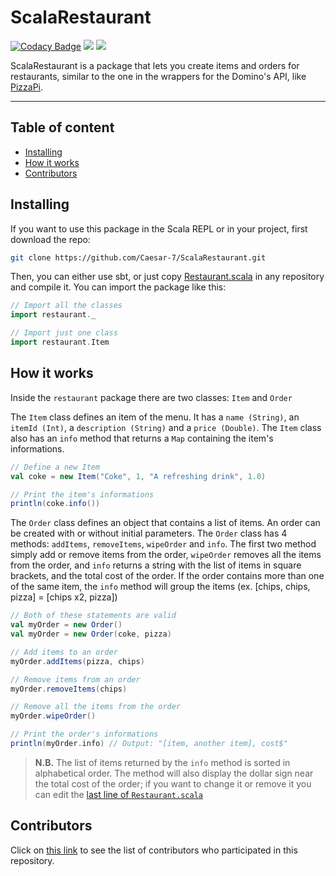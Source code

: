 # ScalaRestaurant

[![Codacy Badge](https://app.codacy.com/project/badge/Grade/75230a0bdf6a4022a8dd926279a74289)](https://www.codacy.com/manual/Caesar-7/ScalaRestaurant?utm_source=github.com&amp;utm_medium=referral&amp;utm_content=Caesar-7/ScalaRestaurant&amp;utm_campaign=Badge_Grade)
![](https://img.shields.io/travis/com/Caesar-7/ScalaRestaurant)
![](https://img.shields.io/github/license/Caesar-7/ScalaRestaurant?color=blue)

ScalaRestaurant is a package that lets you create items and orders for restaurants, similar to the one in the wrappers for the Domino's API, like [PizzaPi](https://github.com/ggrammar/pizzapi).

---


## Table of content
- [Installing](#Installing)
- [How it works](#How-it-works)
- [Contributors](#Contributors)


## Installing

If you want to use this package in the Scala REPL or in your project, first download the repo:


```bash
git clone https://github.com/Caesar-7/ScalaRestaurant.git
```

Then, you can either use sbt, or just copy [Restaurant.scala](https://github.com/Caesar-7/ScalaRestaurant/blob/master/src/main/scala/Restaurant.scala) in any repository and compile it. You can import the package like this:

```scala
// Import all the classes
import restaurant._

// Import just one class
import restaurant.Item
```


## How it works

Inside the `restaurant` package there are two classes: `Item` and `Order`


The `Item` class defines an item of the menu. It has a `name (String)`, an `itemId (Int)`, a `description (String)` and a `price (Double)`.
The `Item` class also has an `info` method that returns a `Map` containing the item's informations.

```scala
// Define a new Item
val coke = new Item("Coke", 1, "A refreshing drink", 1.0)

// Print the item's informations
println(coke.info())
```


The `Order` class defines an object that contains a list of items. An order can be created with or without initial parameters.
The `Order` class has 4 methods: `addItems`, `removeItems`, `wipeOrder` and `info`. The first two method simply add or remove items from the order, `wipeOrder` removes all the items from the order, and `info` returns a string with the list of items in square brackets, and the total cost of the order.
If the order contains more than one of the same item, the `info` method will group the items (ex. [chips, chips, pizza] = [chips x2, pizza])

```scala
// Both of these statements are valid
val myOrder = new Order()
val myOrder = new Order(coke, pizza)

// Add items to an order
myOrder.addItems(pizza, chips)

// Remove items from an order
myOrder.removeItems(chips)

// Remove all the items from the order
myOrder.wipeOrder()

// Print the order's informations
println(myOrder.info) // Output: "[item, another item], cost$"
```

> **N.B.** The list of items returned by the `info` method is sorted in alphabetical order. The method will also display the dollar sign near the total cost of the order; if you want to change it or remove it you can edit the [last line of `Restaurant.scala`](https://github.com/Caesar-7/ScalaRestaurant/blob/master/src/main/scala/Restaurant.scala#L69)


## Contributors

Click on [this link](https://github.com/Caesar-7/ScalaRestaurant/graphs/contributors) to see the list of contributors who participated in this repository.

